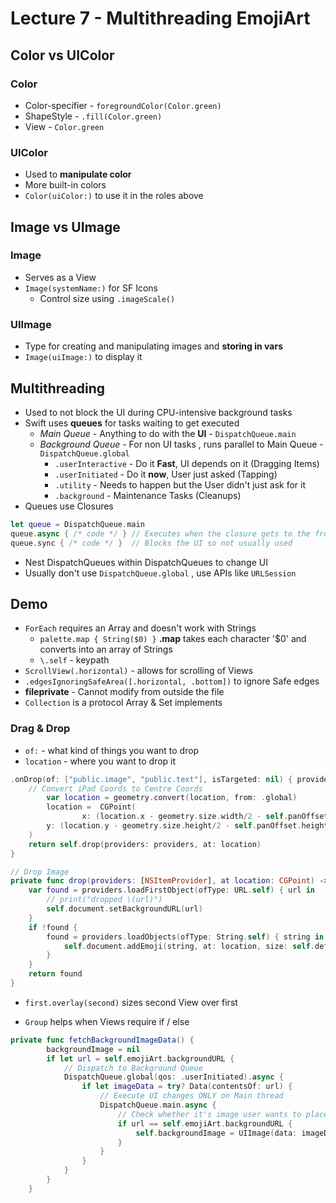 # Lecture 7 - Multithreading EmojiArt


## Color vs UIColor

### Color
* Color-specifier -  `foregroundColor(Color.green)`
* ShapeStyle -  `.fill(Color.green)`
* View -  `Color.green`

### UIColor
* Used to **manipulate color**
* More built-in colors
* `Color(uiColor:)` to use it in the roles above



## Image vs UImage

### Image
* Serves as a View
* `Image(systemName:)` for SF Icons
  * Control size using `.imageScale()`

### UIImage
* Type for creating and manipulating images and **storing in vars**
* `Image(uiImage:)` to display it



## Multithreading

* Used to not block the UI during CPU-intensive background tasks
* Swift uses **queues** for tasks waiting to get executed
  * *Main Queue* - Anything to do with the **UI** -  `DispatchQueue.main`
  * *Background Queue* - For non UI tasks , runs parallel to Main Queue - `DispatchQueue.global`
    * `.userInteractive` - Do it **Fast**, UI depends on it (Dragging Items)
    * `.userInitiated` - Do it **now**, User just asked (Tapping)
    * `.utility` - Needs to happen but the User didn't just ask for it 
    * `.background` - Maintenance Tasks (Cleanups)
* Queues use Closures

```swift
let queue = DispatchQueue.main
queue.async { /* code */ } // Executes when the closure gets to the front of queue
queue.sync { /* code */ }  // Blocks the UI so not usually used
```

* Nest DispatchQueues within DispatchQueues to change UI
* Usually don't use `DispatchQueue.global` , use APIs like `URLSession`



## Demo

* `ForEach` requires an Array and doesn't work with Strings
  * `palette.map { String($0) }` **.map** takes each character '$0' and converts into an array of Strings
  * `\.self` - keypath
* `ScrollView(.horizontal)` - allows for scrolling of Views
* `.edgesIgnoringSafeArea([.horizontal, .bottom])` to ignore Safe edges
* **fileprivate** - Cannot modify from outside the file
* `Collection` is a protocol Array & Set implements

### Drag & Drop

* `of:` - what kind of things you want to drop
* `location` - where you want to drop it

```swift
.onDrop(of: ["public.image", "public.text"], isTargeted: nil) { providers, location in
    // Convert iPad Coords to Centre Coords
		var location = geometry.convert(location, from: .global)
		location =  CGPoint(
				x: (location.x - geometry.size.width/2 - self.panOffset.width) / self.zoomScale,
        y: (location.y - geometry.size.height/2 - self.panOffset.height) / self.zoomScale
    )
    return self.drop(providers: providers, at: location)
}

// Drop Image
private func drop(providers: [NSItemProvider], at location: CGPoint) -> Bool {
    var found = providers.loadFirstObject(ofType: URL.self) { url in
        // print("dropped \(url)")
        self.document.setBackgroundURL(url)
    }
    if !found {
        found = providers.loadObjects(ofType: String.self) { string in
            self.document.addEmoji(string, at: location, size: self.defaultEmojiSize)
        }
    }
    return found
}
```

* `first.overlay(second)` sizes second View over first

* `Group` helps when Views require if / else

```swift
private func fetchBackgroundImageData() {
        backgroundImage = nil
        if let url = self.emojiArt.backgroundURL {
            // Dispatch to Background Queue
            DispatchQueue.global(qos: .userInitiated).async {
                if let imageData = try? Data(contentsOf: url) {
                    // Execute UI changes ONLY on Main thread
                    DispatchQueue.main.async {
                        // Check whether it's image user wants to place incase of lag
                        if url == self.emojiArt.backgroundURL {
                            self.backgroundImage = UIImage(data: imageData)
                        }
                    }
                }
            }
        }
    }
```



